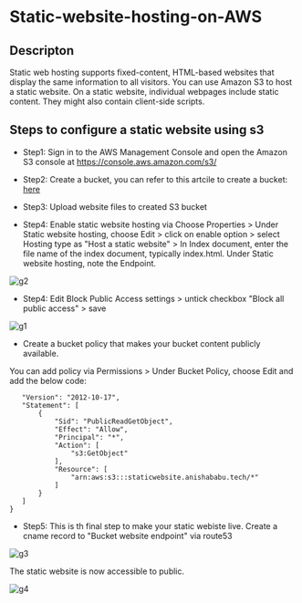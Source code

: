 # Static-website-hosting-on-AWS

## Descripton

Static web hosting supports fixed-content, HTML-based websites that display the same information to all visitors. You can use Amazon S3 to host a static website. On a static website, individual webpages include static content. They might also contain client-side scripts.

## Steps to configure a static website using s3

* Step1: Sign in to the AWS Management Console and open the Amazon S3 console at https://console.aws.amazon.com/s3/

* Step2: Create a bucket, you can refer to this artcile to create a bucket: [here](https://docs.aws.amazon.com/AmazonS3/latest/userguide/create-bucket-overview.html)

* Step3: Upload website files to created S3 bucket

* Step4: Enable static website hosting via Choose Properties > Under Static website hosting, choose Edit > click on enable option > select Hosting type as "Host a static website" > In Index document, enter the file name of the index document, typically index.html. Under Static website hosting, note the Endpoint.

![g2](https://user-images.githubusercontent.com/100779249/158232807-fcf0e32b-8838-4cb6-8809-fd7c53fa3e7e.png)

* Step4: Edit Block Public Access settings > untick checkbox "Block all public access" > save

![g1](https://user-images.githubusercontent.com/100779249/158231817-e12de772-90f5-459d-917b-0464580af606.png)

* Create a bucket policy that makes your bucket content publicly available.

You can add policy via Permissions > Under Bucket Policy, choose Edit and add the below code:

 ```{
    "Version": "2012-10-17",
    "Statement": [
        {
            "Sid": "PublicReadGetObject",
            "Effect": "Allow",
            "Principal": "*",
            "Action": [
                "s3:GetObject"
            ],
            "Resource": [
                "arn:aws:s3:::staticwebsite.anishababu.tech/*"
            ]
        }
    ]
}
```
* Step5: This is th final step to make your static webiste live. Create a cname record to "Bucket website endpoint" via route53

![g3](https://user-images.githubusercontent.com/100779249/158238770-07271b07-8629-4015-a70a-2a6c0ba09d98.png)


The static website is now accessible to public.


![g4](https://user-images.githubusercontent.com/100779249/158238986-86bc17b9-991d-40e0-af53-1eea56c20900.png)

